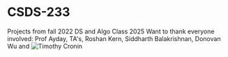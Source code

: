 # CSDS-233
Projects from fall 2022 DS and Algo Class 2025
Want to thank everyone involved: Prof Ayday, TA's, Roshan Kern, Siddharth Balakrishnan, Donovan Wu and ![Timothy Cronin](https://www.timothycronin.com)
